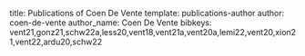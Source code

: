 title: Publications of Coen De Vente
template: publications-author
author: coen-de-vente
author_name: Coen De Vente
bibkeys: vent21,gonz21,schw22a,less20,vent18,vent21a,vent20a,lemi22,vent20,xion21,vent22,ardu20,schw22